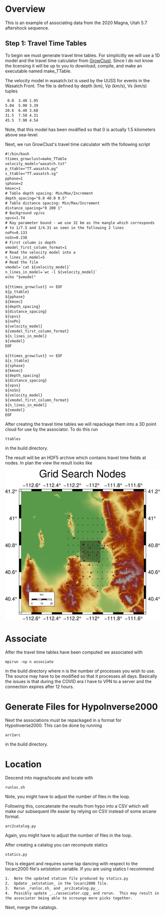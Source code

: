 # Overview

This is an example of associating data from the 2020 Magna, Utah 5.7 aftershock sequence.

## Step 1: Travel Time Tables

To begin we must generate travel time tables.  For simplicitly we will use a  1D model and the travel time calculator from [GrowClust](https://github.com/interseismic/PhaseLink/blob/master/raytracer.tar.gz).  Since I do not know the licensing it will be up to you to download, compile, and make an executable named make\_TTable.

The velocity model in wasatch.txt is used by the UUSS for events in the Wasatch Front.  The file is defined by depth (km), Vp (km/s), Vs (km/s) tuples

     0.0  3.40 1.95
    5.04  5.90 3.39
    20.6  6.40 3.68
    31.5  7.50 4.31
    45.5  7.90 4.54

Note, that this model has been modified so that 0 is actually 1.5 kilometers above sea-level.

Next, we run GrowClust's travel time calculator with the following script

    #!/bin/bash
    ttimes_growclust=make_TTable
    velocity_model="wasatch.txt"
    p_ttable="TT.wasatch.pg"
    s_ttable="TT.wasatch.sg"
    pphase=1
    sphase=2
    kmsec=1
    # Table depth spacing: Min/Max/Increment
    depth_spacing="0.0 40.0 0.5"
    # Table distance spacing: Min/Max/Increment
    distance_spacing="0 200 1"
    # Background vp/vs
    vpvs=1.74
    # Ray parameter bound - we use 32 km as the mangle which corresponds
    # to 1/7.5 and 1/4.31 as seen in the following 2 lines 
    noPn=0.133
    noSn=0.238
    # First column is depth
    vmodel_first_column_format=1
    # Read the velocity model into a
    n_lines_in_model=5
    # Read the file
    vmodel=`cat ${velocity_model}`
    n_lines_in_model=`wc -l ${velocity_model}`
    echo "$vmodel"

    ${ttimes_growclust} << EOF
    ${p_ttable}
    ${pphase}
    ${kmsec}
    ${depth_spacing}
    ${distance_spacing}
    ${vpvs}
    ${noPn}
    ${velocity_model}
    ${vmodel_first_column_format}
    ${n_lines_in_model}
    ${vmodel}
    EOF

    ${ttimes_growclust} << EOF
    ${s_ttable}
    ${sphase}
    ${kmsec}
    ${depth_spacing}
    ${distance_spacing}
    ${vpvs}
    ${noSn}
    ${velocity_model}
    ${vmodel_first_column_format}
    ${n_lines_in_model}
    ${vmodel}
    EOF

After creating the travel time tables we will repackage them into a 3D point cloud for use by the associator.  To do this run

    ttables

in the build directory.
    
The result will be an HDF5 archive which contains travel time fields at nodes.  In plan the view the result looks like

![Grid search nodes](gridSearch.jpg)
    
# Associate

After the travel time tables have been computed we associated with

    mpirun -np n associate 

in the build directory where n is the number of processes you wish to use.  The source may have to be modified so that it processes all days.  Basically the issues is that during the COVID era I have to VPN to a server and the connection expires after 12 hours.

# Generate Files for HypoInverse2000

Next the associations must be repackaged in a format for HypoInverse2000.  This can be done by running 

    arr2arc

in the build directory.

# Location

Descend into magna/locate and locate with

    runloc.sh

Note, you might have to adjust the number of files in the loop.

Following this, concatenate the results from hypo into a CSV which will make our subsequent life easier by relying on CSV instead of some arcane format.

    arc2catalog.py

Again, you might have to adjust the number of files in the loop.

After creating a catalog you can recompute statics

    statics.py

This is elegant and requires some tap dancing with respect to the locarc2000 file's _setstation_ variable.  If you are using statics I recommend

    1.  Note the updated station file produced by statics.py
    2.  Update _setstation_ in the locarc2000 file.
    3.  Rerun _runloc.sh_ and _arc2catalog.py_.
    4.  Possibly update _../associator.cpp_ and rerun.  This may result in the associator being able to scrounge more picks together.

Next, merge the catalogs.
